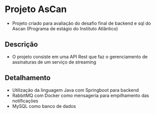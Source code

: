 # Projeto AsCan

- Projeto criado para avaliação do desafio final de backend e sql do Ascan (Programa de estágio do Instituto Atlântico)

## Descrição

- O projeto consiste em uma API Rest que faz o gerenciamento de assinaturas de um serviço de streaming

## Detalhamento

- Utilização da linguagem Java com Springboot para backend
- RabbitMQ com Docker como mensageria para empilhamento das notificações
- MySQL como banco de dados
